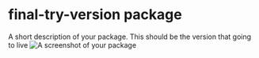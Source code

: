 # final-try-version package

A short description of your package.
This should be the version that going to live
![A screenshot of your package](https://f.cloud.github.com/assets/69169/2290250/c35d867a-a017-11e3-86be-cd7c5bf3ff9b.gif)
